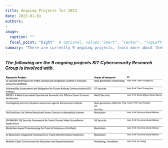 ```yaml
---
title: Ongoing Projects for 2023
date: 2023-01-01
authors:
- 
image: 
  caption: ""
  focal_point: "Right"  # optional, values:"Smart", "Center", "TopLeft", "Top", "TopRight", "Left", "Right", "BottomLeft", "Bottom", "BottomRight"
summary: "There are currently 9 ongoing projects, learn more about them here"
---
```


***The following are the 9 ongoing projects SIT Cybersecurity Research Group is involved with.***

![Ongoing Projects](./ongoing-projects.png)
